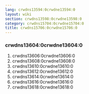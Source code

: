 ```yaml
---
lang: crwdns13594:0crwdne13594:0
layout: wiki
section: crwdns13598:0crwdne13598:0
category: crwdns15704:0crwdne15704:0
title: crwdns15706:0crwdne15706:0
---
```


### crwdns13604:0crwdne13604:0
1. crwdns13606:0crwdne13606:0
1. crwdns13608:0crwdne13608:0
1. crwdns13610:0crwdne13610:0
1. crwdns13612:0crwdne13612:0
1. crwdns13614:0crwdne13614:0
1. crwdns13616:0crwdne13616:0
1. crwdns13618:0crwdne13618:0
